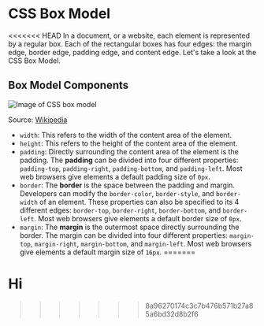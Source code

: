 # CSS Box Model

<<<<<<< HEAD
In a document, or a website, each element is represented by a regular box. Each of the rectangular boxes has four edges: the margin edge, border edge, padding edge, and content edge. Let's take a look at the CSS Box Model.

## Box Model Components

![Image of CSS box model](https://upload.wikimedia.org/wikipedia/commons/7/7a/Boxmodell-detail.png)

Source: [Wikipedia](https://en.wikipedia.org/wiki/CSS_box_model)

- `width`: This refers to the width of the content area of the element.
- `height`: This refers to the height of the content area of the element.
- `padding`: Directly surrounding the content area of the element is the padding. The **padding** can be divided into four different properties: `padding-top`, `padding-right`, `padding-bottom`, and `padding-left`. Most web browsers give elements a default padding size of `0px`.
- `border`: The **border** is the space between the padding and margin. Developers can modify the `border-color`, `border-style`, and `border-width` of an element. These properties can also be specified to its 4 different edges: `border-top`, `border-right`, `border-bottom`, and `border-left`. Most web browsers give elements a default border size of `0px`.
- `margin`: The **margin** is the outermost space directly surrounding the border. The margin can be divided into four different properties: `margin-top`, `margin-right`, `margin-bottom`, and `margin-left`. Most web browsers give elements a default margin size of `16px`.
=======

# Hi
>>>>>>> 8a96270174c3c7b476b571b27a85a6bd32d8b2f6
